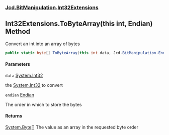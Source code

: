 ### [Jcd.BitManipulation](Jcd.BitManipulation.md 'Jcd.BitManipulation').[Int32Extensions](Jcd.BitManipulation.Int32Extensions.md 'Jcd.BitManipulation.Int32Extensions')

## Int32Extensions.ToByteArray(this int, Endian) Method

Convert an int into an array of bytes

```csharp
public static byte[] ToByteArray(this int data, Jcd.BitManipulation.Endian endian=Jcd.BitManipulation.Endian.Little);
```
#### Parameters

<a name='Jcd.BitManipulation.Int32Extensions.ToByteArray(thisint,Jcd.BitManipulation.Endian).data'></a>

`data` [System.Int32](https://docs.microsoft.com/en-us/dotnet/api/System.Int32 'System.Int32')

the [System.Int32](https://docs.microsoft.com/en-us/dotnet/api/System.Int32 'System.Int32') to convert

<a name='Jcd.BitManipulation.Int32Extensions.ToByteArray(thisint,Jcd.BitManipulation.Endian).endian'></a>

`endian` [Endian](Jcd.BitManipulation.Endian.md 'Jcd.BitManipulation.Endian')

The order in which to store the bytes

#### Returns

[System.Byte](https://docs.microsoft.com/en-us/dotnet/api/System.Byte 'System.Byte')[[]](https://docs.microsoft.com/en-us/dotnet/api/System.Array 'System.Array')
The value as an array in the requested byte order